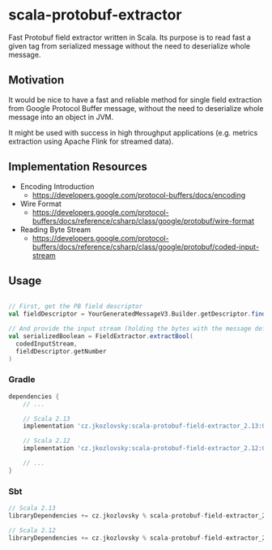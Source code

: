 # scala-protobuf-extractor
Fast Protobuf field extractor written in Scala. Its purpose is to read fast a given tag from serialized message without the need to deserialize whole message.

## Motivation
It would be nice to have a fast and reliable method for single field extraction from Google Protocol Buffer message, without the need to deserialize whole message into an object in JVM.

It might be used with success in high throughput applications (e.g. metrics extraction using Apache Flink for streamed data).

## Implementation Resources

- Encoding Introduction
  - https://developers.google.com/protocol-buffers/docs/encoding
- Wire Format
  - https://developers.google.com/protocol-buffers/docs/reference/csharp/class/google/protobuf/wire-format
- Reading Byte Stream
  - https://developers.google.com/protocol-buffers/docs/reference/csharp/class/google/protobuf/coded-input-stream

## Usage

```scala

// First, get the PB field descriptor
val fieldDescriptor = YourGeneratedMessageV3.Builder.getDescriptor.findFieldByName("fieldName")

// And provide the input stream (holding the bytes with the message definition) to method for particular field type extraction
val serializedBoolean = FieldExtractor.extractBool(
  codedInputStream,
  fieldDescriptor.getNumber
)
```

### Gradle

```gradle
dependencies {
    // ...

    // Scala 2.13
    implementation 'cz.jkozlovsky:scala-protobuf-field-extractor_2.13:0.1.0'

    // Scala 2.12
    implementation 'cz.jkozlovsky:scala-protobuf-field-extractor_2.12:0.1.0'

    // ...
}
```

### Sbt

```sbt
// Scala 2.13
libraryDependencies += cz.jkozlovsky % scala-protobuf-field-extractor_2.13 % 0.1.0

// Scala 2.12
libraryDependencies += cz.jkozlovsky % scala-protobuf-field-extractor_2.12 % 0.1.0
```
